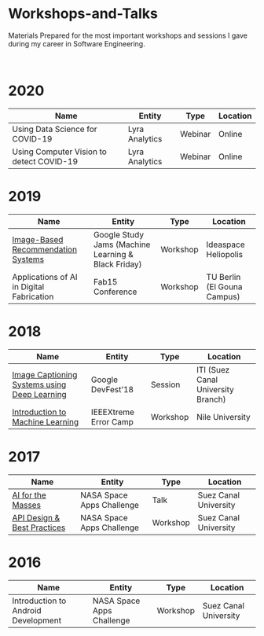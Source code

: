 # Workshops-and-Talks
Materials Prepared for the most important workshops and sessions I gave during my career in Software Engineering.


<br/>

# **2020**

|  Name | Entity  | Type  |  Location |
|---|---|---|---|
| Using Data Science for COVID-19  |  Lyra Analytics |  Webinar |  Online |
| Using Computer Vision to detect COVID-19  | Lyra Analytics  | Webinar  | Online  | 

   
# **2019**

|  Name | Entity  | Type  |  Location |
|---|---|---|---|
| [Image-Based Recommendation Systems](https://docs.google.com/presentation/d/1SU-3GDplDWxUxtbN3LPzF5BFxQQM3SCNsc4UCVO_TqI/edit?usp=sharing)  |  Google Study Jams (Machine Learning & Black Friday) |  Workshop |  Ideaspace Heliopolis |
| Applications of AI in Digital Fabrication  | Fab15 Conference  | Workshop  | TU Berlin (El Gouna Campus)  | 

 
# **2018**

|  Name | Entity  | Type  |  Location |
|---|---|---|---|
|  [Image Captioning Systems using Deep Learning](https://docs.google.com/presentation/d/1U_Ewq0vfPXgARb-0kCEg2i1zy3myhzTZLB6jqJC0wng/edit?usp=sharing)  |  Google DevFest’18  |  Session |  ITI (Suez Canal University Branch) |
| [Introduction to Machine Learning](https://docs.google.com/presentation/d/1ckkDNLZ08Lzg8R6DcGQ1QvApXuwMg6legSwdOjLaSb4/edit?usp=sharing)  | IEEEXtreme Error Camp  | Workshop  | Nile University  | 

# **2017**

|  Name | Entity  | Type  |  Location |
|---|---|---|---|
|  [AI for the Masses](https://docs.google.com/presentation/d/1eCDfJkrBjRYbsKBITNkGeihLiVKbamQn4VRSpiiP_dY/edit?usp=sharing)  |  NASA Space Apps Challenge  |  Talk |  Suez Canal University |
| [API Design & Best Practices](https://docs.google.com/presentation/d/1e9JE5uz2g1jBJ0CEuzlQlWn6wKXAzxiqA1I_N-oWDto/edit?usp=sharing) | NASA Space Apps Challenge  | Workshop  | Suez Canal University  | 


# **2016**

|  Name | Entity  | Type  |  Location |
|---|---|---|---|
|  Introduction to Android Development |  NASA Space Apps Challenge  |  Workshop |  Suez Canal University |

